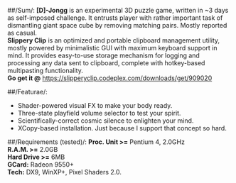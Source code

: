 ##/Sum/:
**[D]-Jongg** is an experimental 3D puzzle game, written in ~3 days as self-imposed challenge. It entrusts player with rather important task of dismantling giant space cube by removing matching pairs. Mostly reported as casual.  
**Slippery Clip** is an optimized and portable clipboard management utility, mostly powered by minimalistic GUI with maximum keyboard support in mind. It provides easy-to-use storage mechanism for logging and processing any data sent to clipboard, complete with hotkey-based multipasting functionality.  
**Go get it @** https://slipperyclip.codeplex.com/downloads/get/909020

##/Featurae/:
-	Shader-powered visual FX to make your body ready.
-	Three-state playfield volume selector to test your spirit.
-	Scientifically-correct cosmic silence to enlighten your mind.
-	XCopy-based installation. Just because I support that concept so hard.

##/Requirements (tested)/:
**Proc. Unit >=** Pentium 4, 2.0GHz  
**R.A.M. >=** 2.0GB  
**Hard Drive >=** 6MB  
**GCard:** Radeon 9550+  
**Tech:** DX9, WinXP+, Pixel Shaders 2.0.  

